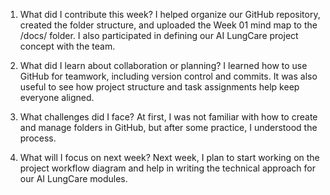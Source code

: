 1. What did I contribute this week?
I helped organize our GitHub repository, created the folder structure, and uploaded the Week 01 mind map to the /docs/ folder. I also participated in defining our AI LungCare project concept with the team.

2. What did I learn about collaboration or planning?
I learned how to use GitHub for teamwork, including version control and commits. It was also useful to see how project structure and task assignments help keep everyone aligned.

3. What challenges did I face?
At first, I was not familiar with how to create and manage folders in GitHub, but after some practice, I understood the process.

4. What will I focus on next week?
Next week, I plan to start working on the project workflow diagram and help in writing the technical approach for our AI LungCare modules.
